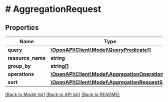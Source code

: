 # # AggregationRequest

## Properties

Name | Type | Description | Notes
------------ | ------------- | ------------- | -------------
**query** | [**\OpenAPI\Client\Model\QueryPredicate[]**](QueryPredicate.md) |  | [optional]
**resource_name** | **string** |  |
**group_by** | **string[]** |  | [optional]
**operations** | [**\OpenAPI\Client\Model\AggregationOperation[]**](AggregationOperation.md) |  |
**sort** | [**\OpenAPI\Client\Model\AggregationRequestSort**](AggregationRequestSort.md) |  | [optional]

[[Back to Model list]](../../README.md#models) [[Back to API list]](../../README.md#endpoints) [[Back to README]](../../README.md)
